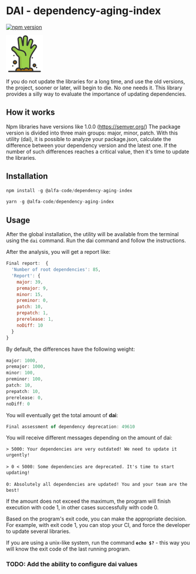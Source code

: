 # DAI - dependency-aging-index

[![npm version](https://badge.fury.io/js/%40alfa-code%2Fdependency-aging-index.svg)](https://badge.fury.io/js/%40alfa-code%2Fdependency-aging-index)

<p align="left">
	<img alt="madge" src="https://raw.githubusercontent.com/alfa-code/dependency-aging-index/main/die.png" width="100">
</p>

If you do not update the libraries for a long time, and use the old versions, the project, sooner or later, will begin to die. No one needs it. This library provides a silly way to evaluate the importance of updating dependencies.

## How it works

Npm libraries have versions like 1.0.0 (https://semver.org/)
The package version is divided into three main groups: major, minor, patch. With this utility (dai), it is possible to analyze your package.json, calculate the difference between your dependency version and the latest one. If the number of such differences reaches a critical value, then it's time to update the libraries.

## Installation

```js
npm install -g @alfa-code/dependency-aging-index
```

```js
yarn -g @alfa-code/dependency-aging-index
```

## Usage

After the global installation, the utility will be available from the terminal using the `dai` command. Run the dai command and follow the instructions.

After the analysis, you will get a report like:

```js
Final report:  {
  'Number of root dependencies': 85,
  'Report': {
    major: 39,
    premajor: 9,
    minor: 15,
    preminor: 0,
    patch: 10,
    prepatch: 1,
    prerelease: 1,
    noDiff: 10
  }
}
```

By default, the differences have the following weight:

```js
major: 1000,
premajor: 1000,
minor: 100,
preminor: 100,
patch: 10,
prepatch: 10,
prerelease: 0,
noDiff: 0
```

You will eventually get the total amount of **dai**:

```js
Final assessment of dependency deprecation: 49610
```

You will receive different messages depending on the amount of dai:

```
> 5000: Your dependencies are very outdated! We need to update it urgently!

> 0 < 5000: Some dependencies are deprecated. It's time to start updating!

0: Absolutely all dependencies are updated! You and your team are the best!
```

If the amount does not exceed the maximum, the program will finish execution with code 1, in other cases successfully with code 0.

Based on the program's exit code, you can make the appropriate decision. For example, with exit code 1, you can stop your CI, and force the developer to update several libraries.

If you are using a unix-like system, run the command **`echo $?`** - this way you will know the exit code of the last running program.

### TODO: Add the ability to configure dai values
